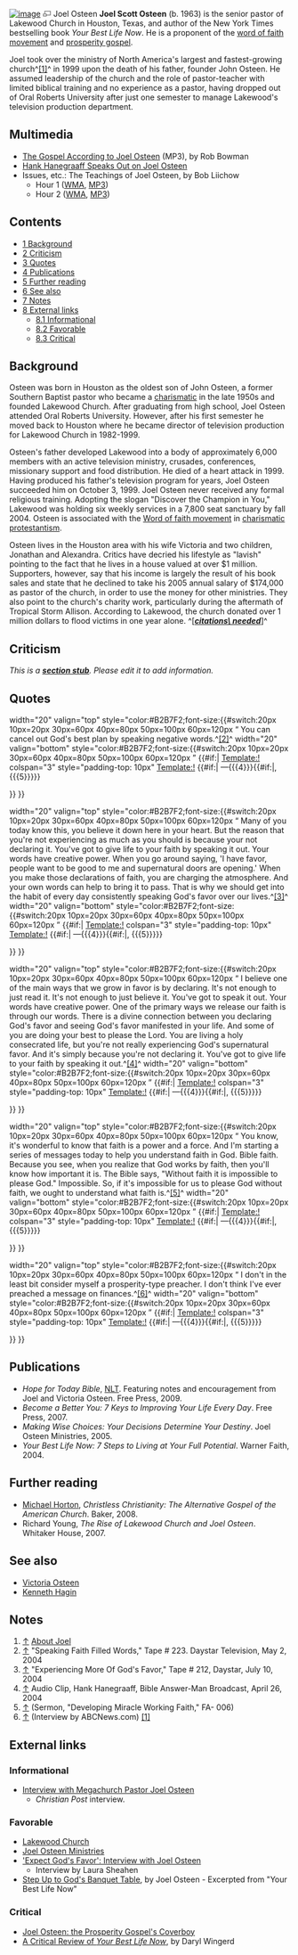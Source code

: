 [![image](images/8/86/Joelosteen.jpg)](http://www.theopedia.com/File:Joelosteen.jpg)
[![image](data:image/png;base64,iVBORw0KGgoAAAANSUhEUgAAAA8AAAALCAAAAACFLIiAAAAAAnRSTlMA/1uRIrUAAABPSURBVAjXY/j///+5vXDwjAHIr26ZAgXZe8H8a/+hoIcw/9nevdVL9+79DuPvzQYZFPUezu8BMZLXgkExnD8HAu6hqv//n+HZVjD4DuUDAKlChD3fj6aPAAAAAElFTkSuQmCC)](http://www.theopedia.com/File:Joelosteen.jpg "Enlarge")
Joel Osteen
**Joel Scott Osteen** (b. 1963) is the senior pastor of Lakewood
Church in Houston, Texas, and author of the New York Times
bestselling book *Your Best Life Now*. He is a proponent of the
[word of faith movement](Word_of_faith_movement "Word of faith movement")
and [prosperity gospel](Prosperity_gospel "Prosperity gospel").

Joel took over the ministry of North America's largest and
fastest-growing church^[[1]](#note-0)^ in 1999 upon the death of
his father, founder John Osteen. He assumed leadership of the
church and the role of pastor-teacher with limited biblical
training and no experience as a pastor, having dropped out of Oral
Roberts University after just one semester to manage Lakewood's
television production department.

## Multimedia

-   [The Gospel According to Joel Osteen](http://www.calvarysantafe.org/teachings/audio/20080913_09.mp3)
    (MP3), by Rob Bowman
-   [Hank Hanegraaff Speaks Out on Joel Osteen](http://www.equip.org/audio/monolog20051103.wma)
-   Issues, etc.: The Teachings of Joel Osteen, by Bob Liichow
    -   Hour 1
        ([WMA](http://worldwide.kfuo.org/kfuo/issues_etc4/Sep_26a.wma),
        [MP3](http://www.kfuo.org/mp3/Issues4/Sep_26a.mp3))
    -   Hour 2
        ([WMA](http://worldwide.kfuo.org/kfuo/issues_etc4/Sep_26b.wma),
        [MP3](http://www.kfuo.org/mp3/Issues4/Sep_26b.mp3))


## Contents

-   [1 Background](#Background)
-   [2 Criticism](#Criticism)
-   [3 Quotes](#Quotes)
-   [4 Publications](#Publications)
-   [5 Further reading](#Further_reading)
-   [6 See also](#See_also)
-   [7 Notes](#Notes)
-   [8 External links](#External_links)
    -   [8.1 Informational](#Informational)
    -   [8.2 Favorable](#Favorable)
    -   [8.3 Critical](#Critical)


## Background

Osteen was born in Houston as the oldest son of John Osteen, a
former Southern Baptist pastor who became a
[charismatic](Charismatic "Charismatic") in the late 1950s and
founded Lakewood Church. After graduating from high school, Joel
Osteen attended Oral Roberts University. However, after his first
semester he moved back to Houston where he became director of
television production for Lakewood Church in 1982-1999.

Osteen's father developed Lakewood into a body of approximately
6,000 members with an active television ministry, crusades,
conferences, missionary support and food distribution. He died of a
heart attack in 1999. Having produced his father's television
program for years, Joel Osteen succeeded him on October 3, 1999.
Joel Osteen never received any formal religious training. Adopting
the slogan "Discover the Champion in You," Lakewood was holding six
weekly services in a 7,800 seat sanctuary by fall 2004. Osteen is
associated with the
[Word of faith movement](Word_of_faith_movement "Word of faith movement")
in [charismatic](Charismatic "Charismatic")
[protestantism](Protestantism "Protestantism").

Osteen lives in the Houston area with his wife Victoria and two
children, Jonathan and Alexandra. Critics have decried his
lifestyle as "lavish" pointing to the fact that he lives in a house
valued at over $1 million. Supporters, however, say that his income
is largely the result of his book sales and state that he declined
to take his 2005 annual salary of $174,000 as pastor of the church,
in order to use the money for other ministries. They also point to
the church's charity work, particularly during the aftermath of
Tropical Storm Allison. According to Lakewood, the church donated
over 1 million dollars to flood victims in one year alone.
^[***[citations\ needed](http://www.theopedia.com/Theopedia:Writing_guide#Reference_your_work\ "Theopedia:Writing\ guide")***]^

## Criticism

*This is a **[section stub](http://www.theopedia.com/Category:Theopedia_sectionstubs "Category:Theopedia sectionstubs")**. Please edit it to add information.*
## Quotes

width="20" valign="top"
style="color:\#B2B7F2;font-size:{{\#switch:20px
10px=20px
30px=60px
40px=80px
50px=100px
60px=120px
“
You can cancel out God's best plan by speaking negative
words.^[[2]](#note-1)^
width="20" valign="bottom"
style="color:\#B2B7F2;font-size:{{\#switch:20px
10px=20px
30px=60px
40px=80px
50px=100px
60px=120px
”
{{\#if:|
[Template:!](http://www.theopedia.com/index.php?title=Template:!&action=edit&redlink=1 "Template:! (page does not exist)")
colspan="3" style="padding-top: 10px"
[Template:!](http://www.theopedia.com/index.php?title=Template:!&action=edit&redlink=1 "Template:! (page does not exist)")
{{\#if:|
—{{{4}}}{{\#if:|, {{{5}}}}}

}}
}}

width="20" valign="top"
style="color:\#B2B7F2;font-size:{{\#switch:20px
10px=20px
30px=60px
40px=80px
50px=100px
60px=120px
“
Many of you today know this, you believe it down here in your
heart. But the reason that you're not experiencing as much as you
should is because your not declaring it. You've got to give life to
your faith by speaking it out. Your words have creative power. When
you go around saying, 'I have favor, people want to be good to me
and supernatural doors are opening.' When you make those
declarations of faith, you are charging the atmosphere. And your
own words can help to bring it to pass. That is why we should get
into the habit of every day consistently speaking God's favor over
our lives.^[[3]](#note-2)^
width="20" valign="bottom"
style="color:\#B2B7F2;font-size:{{\#switch:20px
10px=20px
30px=60px
40px=80px
50px=100px
60px=120px
”
{{\#if:|
[Template:!](http://www.theopedia.com/index.php?title=Template:!&action=edit&redlink=1 "Template:! (page does not exist)")
colspan="3" style="padding-top: 10px"
[Template:!](http://www.theopedia.com/index.php?title=Template:!&action=edit&redlink=1 "Template:! (page does not exist)")
{{\#if:|
—{{{4}}}{{\#if:|, {{{5}}}}}

}}
}}

width="20" valign="top"
style="color:\#B2B7F2;font-size:{{\#switch:20px
10px=20px
30px=60px
40px=80px
50px=100px
60px=120px
“
I believe one of the main ways that we grow in favor is by
declaring. It's not enough to just read it. It's not enough to just
believe it. You've got to speak it out. Your words have creative
power. One of the primary ways we release our faith is through our
words. There is a divine connection between you declaring God's
favor and seeing God's favor manifested in your life. And some of
you are doing your best to please the Lord. You are living a holy
consecrated life, but you're not really experiencing God's
supernatural favor. And it's simply because you're not declaring
it. You've got to give life to your faith by speaking it
out.^[[4]](#note-3)^
width="20" valign="bottom"
style="color:\#B2B7F2;font-size:{{\#switch:20px
10px=20px
30px=60px
40px=80px
50px=100px
60px=120px
”
{{\#if:|
[Template:!](http://www.theopedia.com/index.php?title=Template:!&action=edit&redlink=1 "Template:! (page does not exist)")
colspan="3" style="padding-top: 10px"
[Template:!](http://www.theopedia.com/index.php?title=Template:!&action=edit&redlink=1 "Template:! (page does not exist)")
{{\#if:|
—{{{4}}}{{\#if:|, {{{5}}}}}

}}
}}

width="20" valign="top"
style="color:\#B2B7F2;font-size:{{\#switch:20px
10px=20px
30px=60px
40px=80px
50px=100px
60px=120px
“
You know, it's wonderful to know that faith is a power and a force.
And I'm starting a series of messages today to help you understand
faith in God. Bible faith. Because you see, when you realize that
God works by faith, then you'll know how important it is. The Bible
says, "Without faith it is impossible to please God." Impossible.
So, if it's impossible for us to please God without faith, we ought
to understand what faith is.^[[5]](#note-4)^
width="20" valign="bottom"
style="color:\#B2B7F2;font-size:{{\#switch:20px
10px=20px
30px=60px
40px=80px
50px=100px
60px=120px
”
{{\#if:|
[Template:!](http://www.theopedia.com/index.php?title=Template:!&action=edit&redlink=1 "Template:! (page does not exist)")
colspan="3" style="padding-top: 10px"
[Template:!](http://www.theopedia.com/index.php?title=Template:!&action=edit&redlink=1 "Template:! (page does not exist)")
{{\#if:|
—{{{4}}}{{\#if:|, {{{5}}}}}

}}
}}

width="20" valign="top"
style="color:\#B2B7F2;font-size:{{\#switch:20px
10px=20px
30px=60px
40px=80px
50px=100px
60px=120px
“
I don't in the least bit consider myself a prosperity-type
preacher. I don't think I've ever preached a message on
finances.^[[6]](#note-5)^
width="20" valign="bottom"
style="color:\#B2B7F2;font-size:{{\#switch:20px
10px=20px
30px=60px
40px=80px
50px=100px
60px=120px
”
{{\#if:|
[Template:!](http://www.theopedia.com/index.php?title=Template:!&action=edit&redlink=1 "Template:! (page does not exist)")
colspan="3" style="padding-top: 10px"
[Template:!](http://www.theopedia.com/index.php?title=Template:!&action=edit&redlink=1 "Template:! (page does not exist)")
{{\#if:|
—{{{4}}}{{\#if:|, {{{5}}}}}

}}
}}

## Publications

-   *Hope for Today Bible*, [NLT](NLT "NLT"). Featuring notes and
    encouragement from Joel and Victoria Osteen. Free Press, 2009.
-   *Become a Better You: 7 Keys to Improving Your Life Every Day*.
    Free Press, 2007.
-   *Making Wise Choices: Your Decisions Determine Your Destiny*.
    Joel Osteen Ministries, 2005.
-   *Your Best Life Now: 7 Steps to Living at Your Full Potential*.
    Warner Faith, 2004.

## Further reading

-   [Michael Horton](Michael_Horton "Michael Horton"),
    *Christless Christianity: The Alternative Gospel of the American Church*.
    Baker, 2008.
-   Richard Young, *The Rise of Lakewood Church and Joel Osteen*.
    Whitaker House, 2007.

## See also

-   [Victoria Osteen](index.php?title=Victoria_Osteen&action=edit&redlink=1 "Victoria Osteen (page does not exist)")
-   [Kenneth Hagin](Kenneth_Hagin "Kenneth Hagin")

## Notes

1.  [↑](#ref-0)
    [About Joel](http://www.joelosteen.com/site/PageServer?pagename=AboutJoel)
2.  [↑](#ref-1) "Speaking Faith Filled Words," Tape \# 223. Daystar
    Television, May 2, 2004
3.  [↑](#ref-2) "Experiencing More Of God's Favor," Tape \# 212,
    Daystar, July 10, 2004
4.  [↑](#ref-3) Audio Clip, Hank Hanegraaff, Bible Answer-Man
    Broadcast, April 26, 2004
5.  [↑](#ref-4) (Sermon, "Developing Miracle Working Faith," FA-
    006)
6.  [↑](#ref-5) (Interview by ABCNews.com)
    [[1]](http://www.beliefnet.com/story/157/story_15735_1.html)

## External links

### Informational

-   [Interview with Megachurch Pastor Joel Osteen](http://www.christianpost.com/article/20051021/13777.htm)
    - *Christian Post* interview.

### Favorable

-   [Lakewood Church](http://www.lakewood.cc/)
-   [Joel Osteen Ministries](http://www.joelosteen.com/)
-   ['Expect God's Favor': Interview with Joel Osteen](http://www.beliefnet.com/story/157/story_15735_1.html)
    - Interview by Laura Sheahen
-   [Step Up to God's Banquet Table](http://www.beliefnet.com/story/156/story_15638_1.html),
    by Joel Osteen - Excerpted from "Your Best Life Now"

### Critical

-   [Joel Osteen: the Prosperity Gospel's Coverboy](http://cultlink.com/ar/osteen.htm)
-   [A Critical Review of *Your Best Life Now*](http://www.ccwonline.org/osteen1.html),
    by Daryl Wingerd



